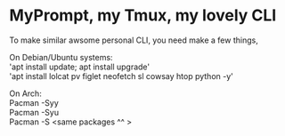 # MyPrompt, my Tmux, my lovely CLI
To make similar awsome personal CLI, you need make a few things,

On Debian/Ubuntu systems:  
'apt install update; apt install upgrade'  
'apt install lolcat pv figlet neofetch sl cowsay htop python -y'  
    
On Arch:  
Pacman -Syy  
Pacman -Syu  
Pacman -S <same packages ^^ >  

